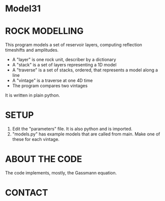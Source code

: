 # Model31

ROCK MODELLING
==============

This program models a set of reservoir layers, computing reflection timeshifts and amplitudes.
 - A "layer" is one rock unit, describer by a dictionary
 - A "stack" is a set of layers representing a 1D model
 - A "traverse" is a set of stacks, ordered, that represents a model along a line
 - A "vintage" is a traverse at one 4D time
 - The program compares two vintages

 It is written in plain python.


SETUP
=====

 1. Edit the "parameters" file. It is also python and is imported.
 2. "models.py" has example models that are called from main. Make one of these for each vintage.


ABOUT THE CODE
==============

The code implements, mostly, the Gassmann equation.


CONTACT
=======
